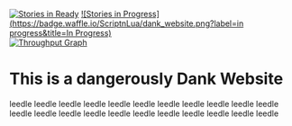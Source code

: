 [![Stories in Ready](https://badge.waffle.io/ScriptnLua/dank_website.png?label=ready&title=Ready)](https://waffle.io/ScriptnLua/dank_website)
[![Stories in Progress](https://badge.waffle.io/ScriptnLua/dank_website.png?label=in progress&title=In Progress)](https://waffle.io/ScriptnLua/dank_website)
<br>
[![Throughput Graph](https://graphs.waffle.io/ScriptnLua/dank_website/throughput.svg)](https://waffle.io/ScriptnLua/dank_website/metrics/throughput)
# This is a dangerously Dank Website
leedle leedle leedle leedle leedle leedle leedle leedle leedle leedle leedle leedle leedle leedle leedle leedle leedle leedle leedle leedle leedle leedle 
